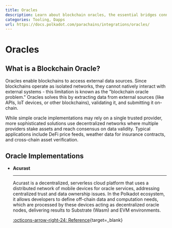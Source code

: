 ```yaml
---
title: Oracles
description: Learn about blockchain oracles, the essential bridges connecting blockchains with real-world data for decentralized applications in the Polkadot ecosystem.
categories: Tooling, Dapps
url: https://docs.polkadot.com/parachains/integrations/oracles/
---
```


# Oracles

## What is a Blockchain Oracle?

Oracles enable blockchains to access external data sources. Since blockchains operate as isolated networks, they cannot natively interact with external systems - this limitation is known as the "blockchain oracle problem." Oracles solves this by extracting data from external sources (like APIs, IoT devices, or other blockchains), validating it, and submitting it on-chain.

While simple oracle implementations may rely on a single trusted provider, more sophisticated solutions use decentralized networks where multiple providers stake assets and reach consensus on data validity. Typical applications include DeFi price feeds, weather data for insurance contracts, and cross-chain asset verification.

## Oracle Implementations

<div class="grid cards" markdown>

-   __Acurast__

    ---

    Acurast is a decentralized, serverless cloud platform that uses a distributed network of mobile devices for oracle services, addressing centralized trust and data ownership issues. In the Polkadot ecosystem, it allows developers to define off-chain data and computation needs, which are processed by these devices acting as decentralized oracle nodes, delivering results to Substrate (Wasm) and EVM environments.

    [:octicons-arrow-right-24: Reference](https://acurast.com/){target=\_blank}

</div>
